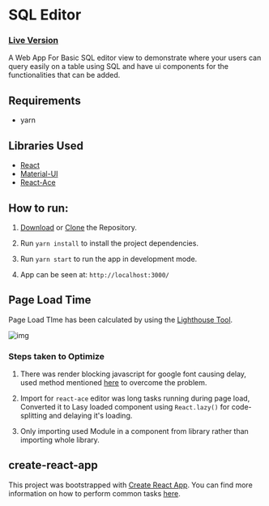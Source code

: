 # SQL Editor

### [Live Version](https://sagarchoudhary96.github.io/react-sql-editor/)

A Web App For Basic SQL editor view to demonstrate where your users can query easily on a table using SQL and have ui components for the functionalities that can be added.

## Requirements

- yarn

## Libraries Used

- [React](https://reactjs.org/)
- [Material-UI](https://material-ui.com/)
- [React-Ace](https://github.com/securingsincity/react-ace)

## How to run:

1. [Download](https://github.com/sagarchoudhary96/react-sql-editor/archive/refs/heads/master.zip) or [Clone](https://github.com/sagarchoudhary96/react-sql-editor.git) the Repository.
2. Run `yarn install` to install the project dependencies.

3. Run `yarn start` to run the app in development mode.

4. App can be seen at: `http://localhost:3000/`

## Page Load Time

Page Load TIme has been calculated by using the [Lighthouse Tool](https://developers.google.com/web/tools/lighthouse).

![img](https://user-images.githubusercontent.com/16102594/121433865-29e5ba80-c99a-11eb-84de-9043ecffc072.png)

### Steps taken to Optimize

1. There was render blocking javascript for google font causing delay, used method mentioned [here](https://pagespeedchecklist.com/asynchronous-google-fonts) to overcome the problem.

2. Import for `react-ace` editor was long tasks running during page load, Converted it to Lasy loaded component using `React.lazy()` for code-splitting and delaying it's loading.

3. Only importing used Module in a component from library rather than importing whole library.

## create-react-app

This project was bootstrapped with [Create React App](https://github.com/facebookincubator/create-react-app). You can find more information on how to perform common tasks [here](https://github.com/facebook/create-react-app/blob/master/packages/cra-template/template/README.md).
